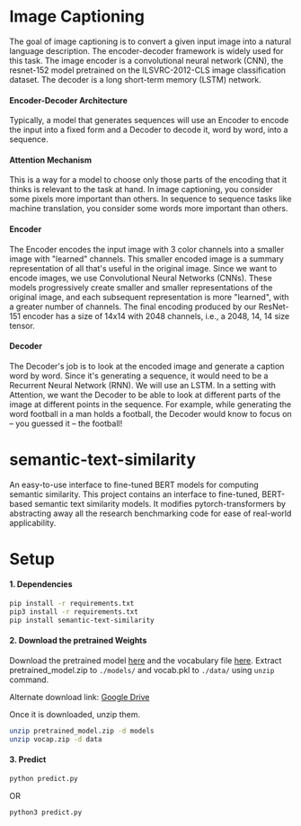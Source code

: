 # Image Captioning

The goal of image captioning is to convert a given input image into a natural language description. The encoder-decoder framework is widely used for this task. The image encoder is a convolutional neural network (CNN), the resnet-152 model pretrained on the ILSVRC-2012-CLS image classification dataset. The decoder is a long short-term memory (LSTM) network.

#### Encoder-Decoder Architecture
Typically, a model that generates sequences will use an Encoder to encode the input into a fixed form and a Decoder to decode it, word by word, into a sequence.

#### Attention Mechanism
This is a way for a model to choose only those parts of the encoding that it thinks is relevant to the task at hand. In image captioning, you consider some pixels more important than others. In sequence to sequence tasks like machine translation, you consider some words more important than others.

#### Encoder

The Encoder encodes the input image with 3 color channels into a smaller image with "learned" channels. This smaller encoded image is a summary representation of all that's useful in the original image. Since we want to encode images, we use Convolutional Neural Networks (CNNs). These models progressively create smaller and smaller representations of the original image, and each subsequent representation is more "learned", with a greater number of channels. The final encoding produced by our ResNet-151 encoder has a size of 14x14 with 2048 channels, i.e., a 2048, 14, 14 size tensor.

#### Decoder

The Decoder's job is to look at the encoded image and generate a caption word by word. Since it's generating a sequence, it would need to be a Recurrent Neural Network (RNN). We will use an LSTM. 
In a setting with Attention, we want the Decoder to be able to look at different parts of the image at different points in the sequence. For example, while generating the word football in a man holds a football, the Decoder would know to focus on – you guessed it – the football!

# semantic-text-similarity

An easy-to-use interface to fine-tuned BERT models for computing semantic similarity. 
This project contains an interface to fine-tuned, BERT-based semantic text similarity models. It modifies pytorch-transformers by abstracting away all the research benchmarking code for ease of real-world applicability.


# Setup

#### 1. Dependencies

```bash
pip install -r requirements.txt
pip3 install -r requirements.txt
pip install semantic-text-similarity
```

#### 2. Download the pretrained Weights

Download the pretrained model [here](https://www.dropbox.com/s/ne0ixz5d58ccbbz/pretrained_model.zip?dl=0) and the vocabulary file [here](https://www.dropbox.com/s/26adb7y9m98uisa/vocap.zip?dl=0). Extract pretrained_model.zip to `./models/` and vocab.pkl to `./data/` using `unzip` command.

Alternate download link: [Google Drive](https://drive.google.com/drive/folders/1_ZGIZcb4l2rctktDaFuDYu691RYZdghP?usp=sharing)

Once it is downloaded, unzip them.

```bash
unzip pretrained_model.zip -d models
unzip vocap.zip -d data
```


#### 3. Predict

```bash
python predict.py
```

OR

```bash
python3 predict.py
```
